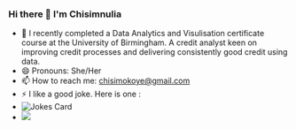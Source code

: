 ### Hi there 👋 I'm Chisimnulia

- 🌱 I recently completed a Data Analytics and Visulisation certificate course at the University of Birmingham. A credit analyst keen on improving credit processes and delivering consistently good credit using data.
- 😄 Pronouns: She/Her
- 📫 How to reach me: chisimokoye@gmail.com
- ⚡ I like a good joke. Here is one : 
- ![Jokes Card](https://readme-jokes.vercel.app/api)
- <img src="https://github-readme-stats.vercel.app/api/top-langs?username=Chisimokoye&layout=compact"/>


<!--
**Chisimokoye/Chisimokoye** is a ✨ _special_ ✨ repository because its `README.md` (this file) appears on your GitHub profile.

Here are some ideas to get you started:


